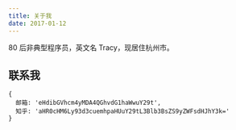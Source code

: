 ```yaml
---
title: 关于我
date: 2017-01-12
---
```


80 后非典型程序员，英文名 Tracy，现居住杭州市。

## 联系我

```
{
  邮箱: 'eHdibGVhcm4yMDA4QGhvdG1haWwuY29t',
  知乎: 'aHR0cHM6Ly93d3cuemhpaHUuY29tL3Blb3BsZS9yZWFsdHJhY3k='
}
```
